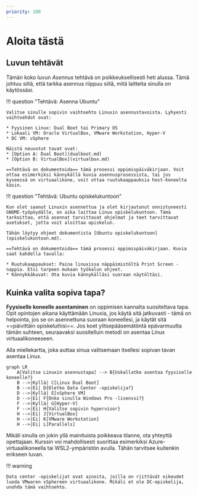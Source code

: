 ```yaml
---
priority: 100
---
```


# Aloita tästä

## Luvun tehtävät

Tämän koko luvun *Asennus* tehtävä on poikkeuksellisesti heti alussa. Tämä johtuu siitä, että tarkka asennus riippuu siitä, mitä laitteita sinulla on käytössäsi.

!!! question "Tehtävä: Asenna Ubuntu"

    Valitse sinulle sopivin vaihtoehto Linuxin asennustavoista. Lyhyesti vaihtoehdot ovat:

    * Fyysinen Linux: Dual Boot tai Primary OS
    * Lokaali VM: Oracle VirtualBox, VMware Workstation, Hyper-V
    * DC VM: vSphere

    Näistä neuvotut tavat ovat:
    * [Option A: Dual Boot](dualboot.md)
    * [Option B: VirtualBox](virtualbox.md)

    ==Tehtävä on dokumentoida== tämä prosessi oppimispäiväkirjaan. Voit ottaa esimerkiksi kännykällä kuvia asennusprosessista, tai jos kyseessä on virtuaalikone, voit ottaa ruutukaappauksia host-koneelta käsin.


!!! question "Tehtävä: Ubuntu opiskelukuntoon"

    Kun olet saanut Linuxin asennettua ja olet kirjautunut onnistuneesti GNOME-työpöydälle, on aika laittaa Linux opiskelukuntoon. Tämä tarkoittaa, että asennat tarvittavat ohjelmat ja teet tarvittavat asetukset, jotta voit aloittaa opiskelun.

    Tähän löytyy ohjeet dokumentista [Ubuntu opiskelukuntoon](opiskelukuntoon.md).

    ==Tehtävä on dokumentoida== tämä prosessi oppimispäiväkirjaan. Kuvia saat kahdella tavalla:
    
    * Ruutukaappaukset: Paina linuxissa näppäimistöltä Print Screen -nappia. Etsi tarpeen mukaan työkalun ohjeet.
    * Kännykkäkuvat: Ota kuvia kännykälläsi suoraan näytöltäsi.

## Kuinka valita sopiva tapa?

**Fyysiselle koneelle asentaminen** on oppimisen kannalta suositeltava tapa. Opit opintojen aikana käyttämään Linuxia, jos käytä sitä jatkuvasti - tämä on helpointa, jos se on asennettuna suoraan koneellesi, ja käytät sitä ==päivittäin opiskeluihisi==. Jos koet ylitsepääsemätöntä epävarmuutta tämän suhteen, seuraavaksi suositelluin metodi on asentaa Linux virtuaalikoneeseen.

Alla miellekartta, joka auttaa sinua valitsemaan itsellesi sopivan tavan asentaa Linux.

```mermaid
graph LR
    A[Valitse Linuxin asennustapa] --> B{Uskallatko asentaa fyysiselle koneelle?}
    B -->|Kyllä| C[Linux Dual Boot]
    B -->|Ei| D{Oletko Data Center -opiskelija?}
    D -->|Kyllä| E[vSphere VM]
    D -->|Ei| F{Onko sinulla Windows Pro -lisenssi?}
    F -->|Kyllä| G[Hyper-V]
    F -->|Ei| H{Valitse sopivin hypervisor}
    H -->|Ei| J[VirtualBox]
    H -->|Ei| K[VMware Workstation]
    H -->|Ei| L[Parallels]
```

Mikäli sinulla on jokin yllä mainituista poikkeava tilanne, ota yhteyttä opettajaan. Kurssin voi mahdollisesti suorittaa esimerkiksi Azure-virtuaalikoneella tai WSL2-ympäristön avulla. Tähän tarvitsee kuitenkin erikseen luvan.

!!! warning

    Data center -opiskelijat ovat ainoita, joilla on riittävät oikeudet luoda VMwaren vSphereen virtuaalikone. Mikäli et ole DC-opiskelija, unohda tämä vaihtoehto.

